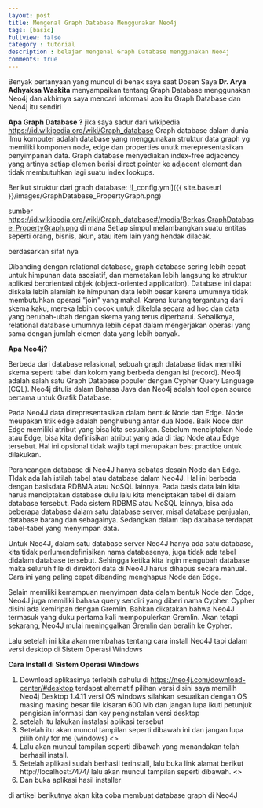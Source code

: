 ```yaml
---
layout: post
title: Mengenal Graph Database Menggunakan Neo4j
tags: [basic]
fullview: false
category : tutorial
description : belajar mengenal Graph Database menggunakan Neo4j
comments: true
---
```

Benyak pertanyaan yang muncul di benak saya saat Dosen Saya **Dr. Arya Adhyaksa Waskita** menyampaikan tentang Graph Database menggunakan Neo4j
dan akhirnya saya mencari informasi apa itu Graph Database dan Neo4j itu sendiri

**Apa Graph Database ?**
jika saya sadur dari wikipedia
https://id.wikipedia.org/wiki/Graph_database
Graph database dalam dunia ilmu komputer adalah database yang menggunakan struktur data graph yg memiliki komponen node, edge dan properties unutk merepresentasikan penyimpanan data. Graph database menyediakan index-free adjacency yang artinya setiap elemen berisi direct pointer ke adjacent element dan tidak membutuhkan lagi suatu index lookups.

Berikut struktur dari graph database: 
![_config.yml]({{ site.baseurl }}/images/GraphDatabase_PropertyGraph.png)

sumber https://id.wikipedia.org/wiki/Graph_database#/media/Berkas:GraphDatabase_PropertyGraph.png
di mana Setiap simpul melambangkan suatu entitas seperti orang, bisnis, akun, atau item lain yang hendak dilacak. 

berdasarkan sifat nya 

Dibanding dengan relational database, graph database sering lebih cepat untuk himpunan data asosiatif, dan memetakan lebih langsung ke struktur aplikasi berorientasi objek (object-oriented application). Database ini dapat diskala lebih alamiah ke himpunan data lebih besar karena umumnya tidak membutuhkan operasi "join" yang mahal. Karena kurang tergantung dari skema kaku, mereka lebih cocok untuk dikelola secara ad hoc dan data yang berubah-ubah dengan skema yang terus diperbarui. Sebaliknya, relational database umumnya lebih cepat dalam mengerjakan operasi yang sama dengan jumlah elemen data yang lebih banyak.


**Apa Neo4j?**

Berbeda dari database relasional, sebuah graph database tidak memiliki skema seperti tabel dan kolom yang berbeda dengan isi (record). Neo4j adalah salah satu Graph Database populer dengan Cypher Query Language (CQL). Neo4j ditulis dalam Bahasa Java dan Neo4j adalah tool open source pertama untuk Grafik Database.

Pada Neo4J data direpresentasikan dalam bentuk Node dan Edge. Node meupakan titik edge adalah penghubung antar dua Node. Baik Node dan Edge memiliki atribut yang bisa kita sesuaikan. Sebelum menciptakan Node atau Edge, bisa kita definisikan atribut yang ada di tiap Node atau Edge tersebut. Hal ini opsional tidak wajib tapi merupakan best practice untuk dilakukan.

Perancangan database di Neo4J hanya sebatas desain Node dan Edge. TIdak ada lah istilah tabel atau database dalam Neo4J. Hal ini berbeda dengan basisdata RDBMA atau NoSQL lainnya. Pada basis data lain kita harus menciptakan database dulu lalu kita menciptakan tabel di dalam database tersebut. Pada sistem RDBMS atau NoSQL lainnya, bisa ada beberapa database dalam satu database server, misal database penjualan, database barang dan sebagainya. Sedangkan dalam tiap database terdapat tabel-tabel yang menyimpan data.

Untuk Neo4J, dalam satu database server Neo4J hanya ada satu database, kita tidak perlumendefinisikan nama databasenya, juga tidak ada tabel didalam database tersebut. Sehingga ketika kita ingin mengubah database maka seluruh file di direktori data di Neo4J harus dihapus secara manual. Cara ini yang paling cepat dibanding menghapus Node dan Edge.

Selain memiliki kemampuan menyimpan data dalam bentuk Node dan Edge, Neo4J juga memiliki bahasa query sendiri yang diberi nama Cypher. Cypher disini ada kemiripan dengan Gremlin. Bahkan dikatakan bahwa Neo4J termasuk yang duku pertama kali mempopulerkan Gremlin. Akan tetapi sekarang, Neo4J mulai meninggalkan Gremlin dan beralih ke Cypher.

Lalu setelah ini kita akan membahas tentang cara install Neo4J tapi dalam versi desktop di Sistem Operasi Windows 

**Cara Install di Sistem Operasi Windows**
1. Download aplikasinya terlebih dahulu di
  https://neo4j.com/download-center/#desktop
  terdapat alternatif pilihan versi disini saya memilih Neo4j Desktop 1.4.11 versi OS windows silahkan sesuaikan dengan OS masing masing
  besar file kisaran 600 Mb dan jangan lupa ikuti petunjuk pengisian informasi dan key penginstalan versi desktop
2. setelah itu lakukan instalasi aplikasi tersebut
3. Setelah itu akan muncul tampilan seperti dibawah ini dan jangan lupa pilih only for me (windows)
<<gambar>>
4. Lalu akan muncul tampilan seperti dibawah yang menandakan telah berhasil install.
5. Setelah aplikasi sudah berhasil terinstall, lalu buka link alamat berikut http://localhost:7474/ lalu akan muncul tampilan seperti dibawah.
  <<gambar>>
6. Dan buka aplikasi hasil installer 

di artikel berikutnya akan kita coba membuat database graph di Neo4J 
  


